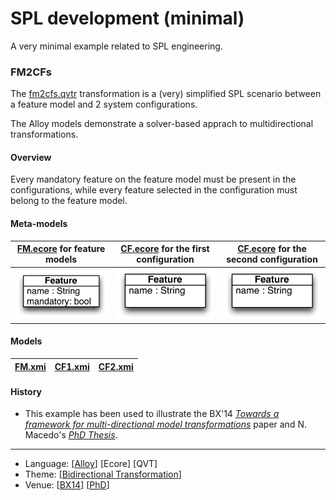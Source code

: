 # SPL development (minimal)

A very minimal example related to SPL engineering.

### FM2CFs
The [fm2cfs.qvtr](Resources/fm2cfs.qvtr) transformation is a (very) simplified SPL scenario between a feature model and 2 system configurations.

The Alloy models demonstrate a solver-based apprach to multidirectional transformations.

#### Overview
Every mandatory feature on the feature model must be present in the configurations, while every feature selected in the configuration must belong to the feature model.

#### Meta-models
| [FM.ecore](Resources/FM.ecore) for feature models | [CF.ecore](Resources/CF.ecore) for the first configuration | [CF.ecore](Resources/CF.ecore) for the second configuration |
| --- | --- | --- |
| <img src="Resources/images/FM_metamodel.png" alt="FM metamodel" width="400px"> | <img src="Resources/images/CF_metamodel.png" alt="Configuration metamodel" width="350px"> | <img src="Resources/images/CF_metamodel.png" alt="Configuration metamodel" width="350px"> |

#### Models
| [FM.xmi](Resources/FM.xmi) | [CF1.xmi](Resources/CF1.xmi) | [CF2.xmi](Resources/CF2.xmi) |
| --- | --- | --- |

#### History
* This example has been used to illustrate the BX'14 *[Towards a framework for multi-directional model transformations](http://nmacedo.github.io/pubs.html#bx14)* paper and N. Macedo's *[PhD Thesis](http://nmacedo.github.io/pubs.html#phd14)*.

---

* Language: [[Alloy](https://github.com/nmacedo/MSV/wiki/By-Language#alloy)] [Ecore] [QVT]
* Theme: [[Bidirectional Transformation](https://github.com/nmacedo/MSV/wiki/By-Theme#bidirectional-transformation)] 
* Venue: [[BX14](http://nmacedo.github.io/pubs.html#bx14)] [[PhD](http://nmacedo.github.io/pubs.html#phd14)]
